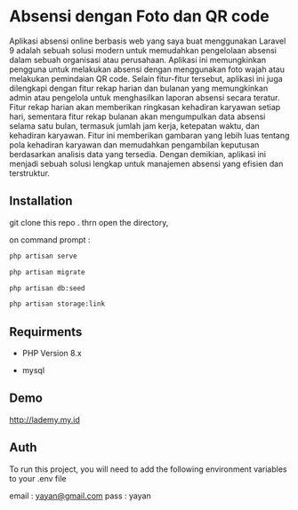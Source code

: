 
# Absensi dengan Foto dan QR code 


Aplikasi absensi online berbasis web yang saya buat menggunakan Laravel 9 adalah sebuah solusi modern untuk memudahkan pengelolaan absensi dalam sebuah organisasi atau perusahaan. Aplikasi ini memungkinkan pengguna untuk melakukan absensi dengan menggunakan foto wajah atau melakukan pemindaian QR code. Selain fitur-fitur tersebut, aplikasi ini juga dilengkapi dengan fitur rekap harian dan bulanan yang memungkinkan admin atau pengelola untuk menghasilkan laporan absensi secara teratur. Fitur rekap harian akan memberikan ringkasan kehadiran karyawan setiap hari, sementara fitur rekap bulanan akan mengumpulkan data absensi selama satu bulan, termasuk jumlah jam kerja, ketepatan waktu, dan kehadiran karyawan. Fitur ini memberikan gambaran yang lebih luas tentang pola kehadiran karyawan dan memudahkan pengambilan keputusan berdasarkan analisis data yang tersedia. Dengan demikian, aplikasi ini menjadi sebuah solusi lengkap untuk manajemen absensi yang efisien dan terstruktur.


## Installation

git clone this repo . thrn open the directory,

on command prompt :

```bash
php artisan serve
```

```bash
php artisan migrate
```

```bash
php artisan db:seed
```

```bash
php artisan storage:link
```


## Requirments

- PHP Version 8.x

- mysql


## Demo

http://lademy.my.id


## Auth

To run this project, you will need to add the following environment variables to your .env file

email   : yayan@gmail.com
pass    : yayan
